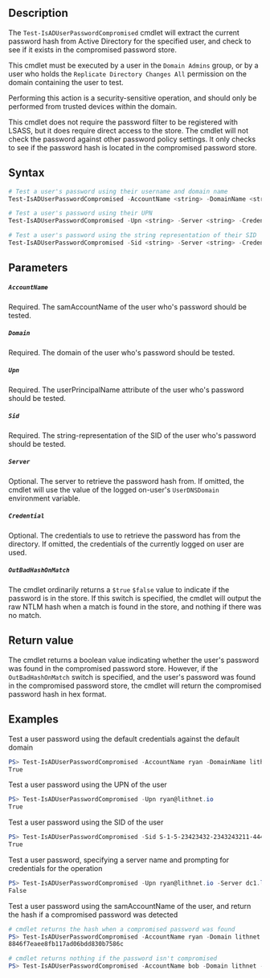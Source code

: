## Description
The ```Test-IsADUserPasswordCompromised``` cmdlet will extract the current password hash from Active Directory for the specified user, and check to see if it exists in the compromised password store. 

This cmdlet must be executed by a user in the `Domain Admins` group, or by a user who holds the `Replicate Directory Changes All` permission on the domain containing the user to test. 

Performing this action is a security-sensitive operation, and should only be performed from trusted devices within the domain. 

This cmdlet does not require the password filter to be registered with LSASS, but it does require direct access to the store. The cmdlet will not check the password against other password policy settings. It only checks to see if the password hash is located in the compromised password store.

## Syntax
```powershell
# Test a user's password using their username and domain name
Test-IsADUserPasswordCompromised -AccountName <string> -DomainName <string> -Server <string> -Credential <PSCredential> -OutBadHashOnMatch

# Test a user's password using their UPN
Test-IsADUserPasswordCompromised -Upn <string> -Server <string> -Credential <PSCredential> -OutBadHashOnMatch

# Test a user's password using the string representation of their SID
Test-IsADUserPasswordCompromised -Sid <string> -Server <string> -Credential <PSCredential> -OutBadHashOnMatch
```

## Parameters
##### `AccountName`
Required. The samAccountName of the user who's password should be tested.

##### `Domain`
Required. The domain of the user who's password should be tested.

##### `Upn`
Required. The userPrincipalName attribute of the user who's password should be tested.

##### `Sid`
Required. The string-representation of the SID of the user who's password should be tested.

##### `Server`
Optional. The server to retrieve the password hash from. If omitted, the cmdlet will use the value of the logged on-user's `UserDNSDomain` environment variable.

##### `Credential`
Optional. The credentials to use to retrieve the password has from the directory. If omitted, the credentials of the currently logged on user are used.

##### `OutBadHashOnMatch`
The cmdlet ordinarily returns a `$true` `$false` value to indicate if the password is in the store. If this switch is specified, the cmdlet will output the raw NTLM hash when a match is found in the store, and nothing if there was no match.

## Return value
The cmdlet returns a boolean value indicating whether the user's password was found in the compromised password store. 
However, if the `OutBadHashOnMatch` switch is specified, and the user's password was found in the compromised password store, the cmdlet will return the compromised password hash in hex format.

## Examples
Test a user password using the default credentials against the default domain
```powershell
PS> Test-IsADUserPasswordCompromised -AccountName ryan -DomainName lithnet
True
```

Test a user password using the UPN of the user
```powershell
PS> Test-IsADUserPasswordCompromised -Upn ryan@lithnet.io
True
```

Test a user password using the SID of the user
```powershell
PS> Test-IsADUserPasswordCompromised -Sid S-1-5-23423432-2343243211-44423
True
```

Test a user password, specifying a server name and prompting for credentials for the operation
```powershell
PS> Test-IsADUserPasswordCompromised -Upn ryan@lithnet.io -Server dc1.lithnet.local -Credentials (Get-Credential)
False
```

Test a user password using the samAccountName of the user, and return the hash if a compromised password was detected
```powershell
# cmdlet returns the hash when a compromised password was found
PS> Test-IsADUserPasswordCompromised -AccountName ryan -Domain lithnet -OutBadHashOnMatch
8846f7eaee8fb117ad06bdd830b7586c

# cmdlet returns nothing if the password isn't compromised
PS> Test-IsADUserPasswordCompromised -AccountName bob -Domain lithnet -OutBadHashOnMatch
```






